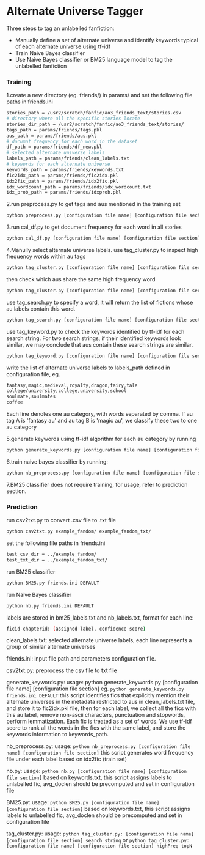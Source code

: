 # Alternate Universe Tagger

Three steps to tag an unlabelled fanfiction:

  - Manually define a set of alternate universe and identify keywords typical of each alternate universe using tf-idf
  - Train Naive Bayes classifier 
  - Use Naive Bayes classifier or BM25 language model to tag the unlabelled fanfiction

### Training
1.create a new directory (eg. friends/) in params/ and set the following file paths in friends.ini

```sh
stories_path = /usr2/scratch/fanfic/ao3_friends_text/stories.csv
# directory where all the specific stories locate
stories_dir_path = /usr2/scratch/fanfic/ao3_friends_text/stories/
tags_path = params/friends/tags.pkl
aus_path = params/friends/aus.pkl
# documnt frequency for each word in the dataset
df_path = params/friends/df_new.pkl
# selected alternate universe labels
labels_path = params/friends/clean_labels.txt
# keywords for each alternate universe
keywords_path = params/friends/keywords.txt
fic2idx_path = params/friends/fic2idx.pkl
idx2fic_path = params/friends/idx2fic.pkl
idx_wordcount_path = params/friends/idx_wordcount.txt
idx_prob_path = params/friends/idxprob.pkl

```
2.run preprocess.py to get tags and aus mentioned in the training set
```sh
python preprocess.py [configuration file name] [configuration file section]
```

3.run cal_df.py to get document frequency for each word in all stories

```sh
python cal_df.py [configuration file name] [configuration file section]
```

4.Manully select alternate universe labels.
use tag_cluster.py to inspect high frequency words within au tags
```sh
python tag_cluster.py [configuration file name] [configuration file section] highFreq topN
 ```

then check which aus share the same high frequency word

```sh
python tag_cluster.py [configuration file name] [configuration file section] search_string
 ```

use tag_search.py to specify a word, it will return the list of fictions whose au labels contain this word.

```sh
python tag_search.py [configuration file name] [configuration file section] search_string
```

use tag_keyword.py to check the keywords identified by tf-idf for each search string. For two search strings, if their identified keywords look similar, we may conclude that aus contain these search strings are similar.
```sh
python tag_keyword.py [configuration file name] [configuration file section] search_string topN
```
write the list of alternate universe labels to labels_path defined in configuration file, eg.

```sh
fantasy,magic,medieval,royalty,dragon,fairy,tale
college/university,college,university,school
soulmate,soulmates
coffee
```

Each line denotes one au category, with words separated by comma. If au tag A is 'fantasy au' and au tag B is 'magic au', we classify these two to one au category


5.generate keywords using tf-idf algorithm for each au category by running
```sh
python generate_keywords.py [configuration file name] [configuration file section]
```
6.train naive bayes classifier by running:
```sh
python nb_preprocess.py [configuration file name] [configuration file section]
```

7.BM25 classifier does not require training, for usage, refer to prediction section.

### Prediction
run csv2txt.py to convert .csv file to .txt file

```sh
python csv2txt.py example_fandom/ example_fandom_txt/
```

set the following file paths in friends.ini

```sh
test_csv_dir = ../example_fandom/
test_txt_dir = ../example_fandom_txt/
```
run BM25 classifier
```sh
python BM25.py friends.ini DEFAULT
```

run Naive Bayes classifier
```sh
python nb.py friends.ini DEFAULT
```

labels are stored in bm25_labels.txt and nb_labels.txt, format for each line:
```sh
ficid-chapterid: (assigned label, confidence score)
```


clean_labels.txt:
	selected alternate universe labels, each line represents a group of similar alternate universes

friends.ini:
	input file path and parameters configuration file.

csv2txt.py:
	preprocess the csv file to txt file

generate_keywords.py:
	usage: python generate_keywords.py [configuration file name] [configuration file section]
	eg. `python generate_keywords.py friends.ini DEFAULT`
	this script identifies fics that explicitly mention their alternate universes in the metadata restricted to aus in clean_labels.txt file, and store it to fic2idx.pkl file, then for each label, we collect all the fics with this au label, remove non-ascii characters, punctuation and stopwords, perform lemmatization. Each fic is treated as a set of words. We use tf-idf score to rank all the words in the fics with the same label, and store the keywords information to keywords_path.

nb_preprocess.py:
	usage: `python nb_preprocess.py [configuration file name] [configuration file section]`
	this script generates word frequency file under each label based on idx2fic (train set)

nb.py:
	usage: `python nb.py [configuration file name] [configuration file section]`
	based on keywords.txt, this script assigns labels to unlabelled fic, avg_doclen should be precomputed and set in configuration file



BM25.py:
	usage: `python BM25.py [configuration file name] [configuration file section]`
	based on keywords.txt, this script assigns labels to unlabelled fic, avg_doclen should be precomputed and set in configuration file

tag_cluster.py:
	usage: `python tag_cluster.py:
 [configuration file name] [configuration file section] search_string`
 	or `python tag_cluster.py:
 [configuration file name] [configuration file section] highFreq topN`












